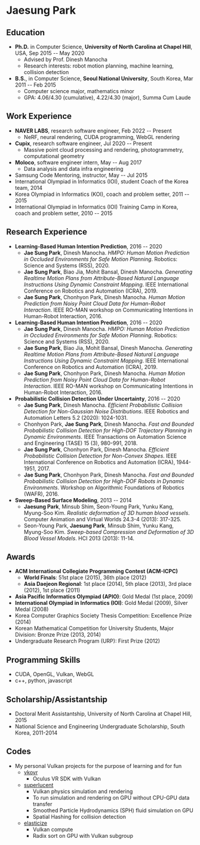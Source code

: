 # Jaesung Park

## Education

- **Ph.D.** in Computer Science, **University of North Carolina at Chapel Hill**, USA, Sep 2015 -- May 2020
    - Advised by Prof. Dinesh Manocha
    - Research interests: robot motion planning, machine learning, collision detection
- **B.S.**, in Computer Science, **Seoul National University**, South Korea, Mar 2011 -- Feb 2015
    - Computer science major, mathematics minor
    - GPA: 4.06/4.30 (cumulative), 4.22/4.30 (major), Summa Cum Laude

## Work Experience

- **NAVER LABS**, research software engineer, Feb 2022 -- Present
    - NeRF, neural rendering, CUDA programming, WebGL rendering
- **Cupix**, research software engineer, Jul 2020 -- Present
    - Massive point cloud processing and rendering, photogrammetry, computational geometry
- **Moloco**, software engineer intern, May -- Aug 2017
    - Data analysis and data infra engineering
- Samsung Code Mentoring, instructor, May -- Jul 2015
- International Olympiad in Informatics (IOI), student Coach of the Korea team, 2014
- Korea Olympiad in Informatics (KOI), coach and problem setter, 2011 -- 2015
- International Olympiad in Informatics (IOI) Training Camp in Korea, coach and problem setter, 2010 -- 2015

## Research Experience
  
- **Learning-Based Human Intention Prediction**, 2016 -- 2020
    - **Jae Sung Park**, Dinesh Manocha.
    *HMPO: Human Motion Prediction in Occluded Environments for Safe Motion Planning*.
    Robotics: Science and Systems (RSS), 2020.
    - **Jae Sung Park**, Biao Jia, Mohit Bansal, Dinesh Manocha.
    *Generating Realtime Motion Plans from Attribute-Based Natural Language Instructions Using Dynamic Constraint Mapping*.
    IEEE International Conference on Robotics and Automation (ICRA), 2019.
    - **Jae Sung Park**, Chonhyon Park, Dinesh Manocha.
    *Human Motion Prediction from Noisy Point Cloud Data for Human-Robot Interaction*.
    IEEE RO-MAN workshop on Communicating Intentions in Human-Robot Interaction, 2016.
- **Learning-Based Human Intention Prediction**, 2016 -- 2020
    - **Jae Sung Park**, Dinesh Manocha.
    *HMPO: Human Motion Prediction in Occluded Environments for Safe Motion Planning*.
    Robotics: Science and Systems (RSS), 2020.
    - **Jae Sung Park**, Biao Jia, Mohit Bansal, Dinesh Manocha.
    *Generating Realtime Motion Plans from Attribute-Based Natural Language Instructions Using Dynamic Constraint Mapping*.
    IEEE International Conference on Robotics and Automation (ICRA), 2019.
    - **Jae Sung Park**, Chonhyon Park, Dinesh Manocha.
    *Human Motion Prediction from Noisy Point Cloud Data for Human-Robot Interaction*.
    IEEE RO-MAN workshop on Communicating Intentions in Human-Robot Interaction, 2016.
- **Probabilistic Collision Detection Under Uncertainty**, 2016 -- 2020
    - **Jae Sung Park**, Dinesh Manocha.
    *Efficient Probabilistic Collision Detection for Non-Gaussian Noise Distributions*.
    IEEE Robotics and Automation Letters 5.2 (2020): 1024-1031.
    - Chonhyon Park, **Jae Sung Park**, Dinesh Manocha.
    *Fast and Bounded Probabilistic Collision Detection for High-DOF Trajectory Planning in Dynamic Environments*.
    IEEE Transactions on Automation Science and Engineering (TASE) 15 (3), 980-991, 2018.
    - **Jae Sung Park**, Chonhyon Park, Dinesh Manocha.
    *Efficient Probabilistic Collision Detection for Non-Convex Shapes*.
    IEEE International Conference on Robotics and Automation (ICRA), 1944-1951, 2017.
    - **Jae Sung Park**, Chonhyon Park, Dinesh Manocha.
    *Fast and Bounded Probabilistic Collision Detection for High-DOF Robots in Dynamic Environments*.
    Workshop on Algorithmic Foundations of Robotics (WAFR), 2016.
- **Sweep-Based Surface Modeling**, 2013 -- 2014
    - **Jaesung Park**, Minsub Shim, Seon-Young Park, Yunku Kang, Myung-Soo Kim.
    *Realistic deformation of 3D human blood vessels*.
    Computer Animation and Virtual Worlds 24.3-4 (2013): 317-325.
    - Seon-Young Park, **Jaesung Park**, Minsub Shim, Yunku Kang, Myung-Soo Kim.
    *Sweep-based Compression and Deformation of 3D Blood Vessel Models*.
    HCI 2013 (2013): 11-14.

## Awards

- **ACM International Collegiate Programming Contest (ACM-ICPC)**
    - **World Finals**: 51st place (2015), 36th place (2012)
    - **Asia Daejeon Regional**: 1st place (2014), 5th place (2013), 3rd place (2012), 1st place (2011)
- **Asia Pacific Informatics Olympiad (APIO)**: Gold Medal (1st place, 2009)
- **International Olympiad in Informatics (IOI)**: Gold Medal (2009), Silver Medal (2008)
- Korea Computer Graphics Society Thesis Competition: Excellence Prize (2014)
- Korean Mathematical Competition for University Students, Major Division: Bronze Prize (2013, 2014)
- Undergraduate Research Program (URP): First Prize (2012)

## Programming Skills

- CUDA, OpenGL, Vulkan, WebGL
- c++, python, javascript

## Scholarship/Assistantship

- Doctoral Merit Assistantship, University of North Carolina at Chapel Hill, 2015
- National Science and Engineering Undergraduate Scholarship, South Korea, 2011-2014

## Codes

- My personal Vulkan projects for the purpose of learning and for fun
    - [vkovr](https://github.com/jaesung-cs/vkovr)
        - Oculus VR SDK with Vulkan
    - [superlucent](https://github.com/jaesung-cs/superlucent)
        - Vulkan physics simulation and rendering
        - To run simulation and rendering on GPU without CPU-GPU data transfer
        - Smoothed Particle Hydrodynamics (SPH) fluid simulation on GPU
        - Spatial Hashing for collision detection
    - [elasticize](https://github.com/jaesung-cs/elasticize)
        - Vulkan compute
        - Radix sort on GPU with Vulkan subgroup

